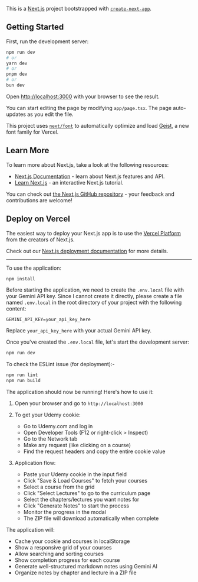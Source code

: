This is a [Next.js](https://nextjs.org) project bootstrapped with [`create-next-app`](https://nextjs.org/docs/app/api-reference/cli/create-next-app).

## Getting Started

First, run the development server:

```bash
npm run dev
# or
yarn dev
# or
pnpm dev
# or
bun dev
```

Open [http://localhost:3000](http://localhost:3000) with your browser to see the result.

You can start editing the page by modifying `app/page.tsx`. The page auto-updates as you edit the file.

This project uses [`next/font`](https://nextjs.org/docs/app/building-your-application/optimizing/fonts) to automatically optimize and load [Geist](https://vercel.com/font), a new font family for Vercel.

## Learn More

To learn more about Next.js, take a look at the following resources:

- [Next.js Documentation](https://nextjs.org/docs) - learn about Next.js features and API.
- [Learn Next.js](https://nextjs.org/learn) - an interactive Next.js tutorial.

You can check out [the Next.js GitHub repository](https://github.com/vercel/next.js) - your feedback and contributions are welcome!

## Deploy on Vercel

The easiest way to deploy your Next.js app is to use the [Vercel Platform](https://vercel.com/new?utm_medium=default-template&filter=next.js&utm_source=create-next-app&utm_campaign=create-next-app-readme) from the creators of Next.js.

Check out our [Next.js deployment documentation](https://nextjs.org/docs/app/building-your-application/deploying) for more details.

---

To use the application:

```bash
npm install
```

Before starting the application, we need to create the `.env.local` file with your Gemini API key. Since I cannot create it directly, please create a file named `.env.local` in the root directory of your project with the following content:

```env
GEMINI_API_KEY=your_api_key_here
```

Replace `your_api_key_here` with your actual Gemini API key.

Once you've created the `.env.local` file, let's start the development server:

```bash
npm run dev
```

To check the ESLint issue (for deployment):-
```bash
npm run lint
npm run build
```

The application should now be running! Here's how to use it:

1. Open your browser and go to `http://localhost:3000`

2. To get your Udemy cookie:
   - Go to Udemy.com and log in
   - Open Developer Tools (F12 or right-click > Inspect)
   - Go to the Network tab
   - Make any request (like clicking on a course)
   - Find the request headers and copy the entire cookie value

3. Application flow:
   - Paste your Udemy cookie in the input field
   - Click "Save & Load Courses" to fetch your courses
   - Select a course from the grid
   - Click "Select Lectures" to go to the curriculum page
   - Select the chapters/lectures you want notes for
   - Click "Generate Notes" to start the process
   - Monitor the progress in the modal
   - The ZIP file will download automatically when complete

The application will:

- Cache your cookie and courses in localStorage
- Show a responsive grid of your courses
- Allow searching and sorting courses
- Show completion progress for each course
- Generate well-structured markdown notes using Gemini AI
- Organize notes by chapter and lecture in a ZIP file
